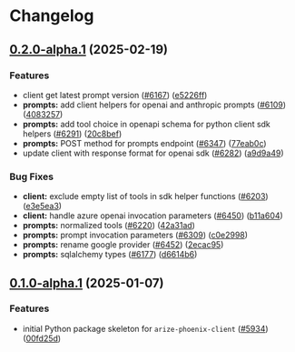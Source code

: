 # Changelog

## [0.2.0-alpha.1](https://github.com/Arize-ai/phoenix/compare/arize-phoenix-client-v0.1.0-alpha.1...arize-phoenix-client-v0.2.0-alpha.1) (2025-02-19)


### Features

* client get latest prompt version ([#6167](https://github.com/Arize-ai/phoenix/issues/6167)) ([e5226ff](https://github.com/Arize-ai/phoenix/commit/e5226ff5993d271359807b5544fea6cfaef83b6d))
* **prompts:** add client helpers for openai and anthropic prompts ([#6109](https://github.com/Arize-ai/phoenix/issues/6109)) ([4083257](https://github.com/Arize-ai/phoenix/commit/4083257aabcc371b465752bb6153ec1f4fbcba79))
* **prompts:** add tool choice in openapi schema for python client sdk helpers ([#6291](https://github.com/Arize-ai/phoenix/issues/6291)) ([20c8bef](https://github.com/Arize-ai/phoenix/commit/20c8bef27adb7b0d6efafcf22c3189d3c29af973))
* **prompts:** POST method for prompts endpoint ([#6347](https://github.com/Arize-ai/phoenix/issues/6347)) ([77eab0c](https://github.com/Arize-ai/phoenix/commit/77eab0cc3251a0f50c077149d985a87cadb2d0f8))
* update client with response format for openai sdk ([#6282](https://github.com/Arize-ai/phoenix/issues/6282)) ([a9d9a49](https://github.com/Arize-ai/phoenix/commit/a9d9a49f9f91e0c99a08ae92e716cbc0887346cb))


### Bug Fixes

* **client:** exclude empty list of tools in sdk helper functions ([#6203](https://github.com/Arize-ai/phoenix/issues/6203)) ([e3e5ea3](https://github.com/Arize-ai/phoenix/commit/e3e5ea324fcdcb5d12279f5d29e837d895898f5f))
* **client:** handle azure openai invocation parameters ([#6450](https://github.com/Arize-ai/phoenix/issues/6450)) ([b11a604](https://github.com/Arize-ai/phoenix/commit/b11a60432c084314d65549bbdea56c2e3441d4e0))
* **prompts:** normalized tools ([#6220](https://github.com/Arize-ai/phoenix/issues/6220)) ([42a31ad](https://github.com/Arize-ai/phoenix/commit/42a31adca6c25068e94decb437ff79b187f85903))
* **prompts:** prompt invocation parameters ([#6309](https://github.com/Arize-ai/phoenix/issues/6309)) ([c0e2998](https://github.com/Arize-ai/phoenix/commit/c0e2998e8b56ffb5276d671d8d9654c2494eaaf7))
* **prompts:** rename google provider ([#6452](https://github.com/Arize-ai/phoenix/issues/6452)) ([2ecac95](https://github.com/Arize-ai/phoenix/commit/2ecac9527ec3d718bdb75d21596ef1ee3b0b9d6b))
* **prompts:** sqlalchemy types ([#6177](https://github.com/Arize-ai/phoenix/issues/6177)) ([d6614b6](https://github.com/Arize-ai/phoenix/commit/d6614b6494f4e7a29212559bb8275edef2b80601))

## [0.1.0-alpha.1](https://github.com/Arize-ai/phoenix/compare/arize-phoenix-client-v0.1.0-alpha.0...arize-phoenix-client-v0.1.0-alpha.1) (2025-01-07)


### Features

* initial Python package skeleton for `arize-phoenix-client` ([#5934](https://github.com/Arize-ai/phoenix/issues/5934)) ([00fd25d](https://github.com/Arize-ai/phoenix/commit/00fd25d98e949a428b0f702882866beaaba43e45))
